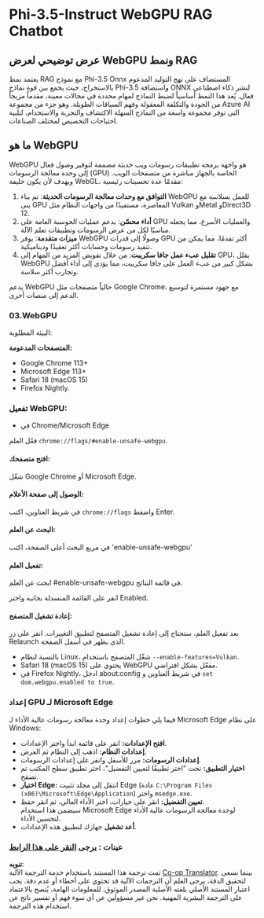 <!--
CO_OP_TRANSLATOR_METADATA:
{
  "original_hash": "b62864faf628eb07f5231d4885555198",
  "translation_date": "2025-05-07T11:00:01+00:00",
  "source_file": "md/02.Application/01.TextAndChat/Phi3/WebGPUWithPhi35Readme.md",
  "language_code": "ar"
}
-->
# Phi-3.5-Instruct WebGPU RAG Chatbot

## عرض توضيحي لعرض WebGPU ونمط RAG

يعتمد نمط RAG مع نموذج Phi-3.5 Onnx المستضاف على نهج التوليد المدعوم بالاستخراج، حيث يجمع بين قوة نماذج Phi-3.5 واستضافة ONNX لنشر ذكاء اصطناعي فعال. يُعد هذا النمط أساسياً لضبط النماذج لمهام محددة في مجالات معينة، مقدماً مزيجاً من الجودة والتكلفة المعقولة وفهم السياقات الطويلة. وهو جزء من مجموعة Azure AI التي توفر مجموعة واسعة من النماذج السهلة الاكتشاف والتجربة والاستخدام، لتلبية احتياجات التخصيص لمختلف الصناعات.

## ما هو WebGPU  
WebGPU هو واجهة برمجة تطبيقات رسومات ويب حديثة مصممة لتوفير وصول فعال إلى وحدة معالجة الرسومات (GPU) الخاصة بالجهاز مباشرة من متصفحات الويب. ويهدف لأن يكون خليفة WebGL، مقدمًا عدة تحسينات رئيسية:

1. **التوافق مع وحدات معالجة الرسومات الحديثة**: تم بناء WebGPU للعمل بسلاسة مع بنى GPU المعاصرة، مستفيدًا من واجهات النظام مثل Vulkan وMetal وDirect3D 12.  
2. **أداء محسّن**: يدعم عمليات الحوسبة العامة على GPU والعمليات الأسرع، مما يجعله مناسبًا لكل من عرض الرسومات وتطبيقات تعلم الآلة.  
3. **ميزات متقدمة**: يوفر WebGPU وصولًا إلى قدرات GPU أكثر تقدمًا، مما يمكن من تنفيذ رسومات وحسابات أكثر تعقيدًا وديناميكية.  
4. **تقليل عبء عمل جافا سكريبت**: من خلال تفويض المزيد من المهام إلى GPU، يقلل WebGPU بشكل كبير من عبء العمل على جافا سكريبت، مما يؤدي إلى أداء أفضل وتجارب أكثر سلاسة.

يدعم WebGPU حالياً متصفحات مثل Google Chrome، مع جهود مستمرة لتوسيع الدعم إلى منصات أخرى.

### 03.WebGPU  
البيئة المطلوبة:

**المتصفحات المدعومة:**  
- Google Chrome 113+  
- Microsoft Edge 113+  
- Safari 18 (macOS 15)  
- Firefox Nightly.

### تفعيل WebGPU:

- في Chrome/Microsoft Edge  

فعّل العلم `chrome://flags/#enable-unsafe-webgpu`.

#### افتح متصفحك:  
شغّل Google Chrome أو Microsoft Edge.

#### الوصول إلى صفحة الأعلام:  
في شريط العناوين، اكتب `chrome://flags` واضغط Enter.

#### البحث عن العلم:  
في مربع البحث أعلى الصفحة، اكتب 'enable-unsafe-webgpu'

#### تفعيل العلم:  
ابحث عن العلم #enable-unsafe-webgpu في قائمة النتائج.

انقر على القائمة المنسدلة بجانبه واختر Enabled.

#### إعادة تشغيل المتصفح:  

بعد تفعيل العلم، ستحتاج إلى إعادة تشغيل المتصفح لتطبيق التغييرات. انقر على زر Relaunch الذي يظهر في أسفل الصفحة.

- بالنسبة لنظام Linux، شغّل المتصفح باستخدام `--enable-features=Vulkan`.  
- Safari 18 (macOS 15) يحتوي على WebGPU مفعّل بشكل افتراضي.  
- في Firefox Nightly، ادخل about:config في شريط العناوين و `set dom.webgpu.enabled to true`.

### إعداد GPU لـ Microsoft Edge  

فيما يلي خطوات إعداد وحدة معالجة رسومات عالية الأداء لـ Microsoft Edge على نظام Windows:

- **افتح الإعدادات:** انقر على قائمة ابدأ واختر الإعدادات.  
- **إعدادات النظام:** اذهب إلى النظام ثم العرض.  
- **إعدادات الرسومات:** مرر للأسفل وانقر على إعدادات الرسومات.  
- **اختيار التطبيق:** تحت "اختر تطبيقًا لتعيين التفضيل"، اختر تطبيق سطح المكتب ثم تصفح.  
- **اختيار Edge:** انتقل إلى مجلد تثبيت Edge (عادة `C:\Program Files (x86)\Microsoft\Edge\Application`) واختر `msedge.exe`.  
- **تعيين التفضيل:** انقر على خيارات، اختر الأداء العالي، ثم انقر حفظ.  
سيضمن هذا استخدام Microsoft Edge لوحدة معالجة الرسومات عالية الأداء لتحسين الأداء.  
- **أعد تشغيل** جهازك لتطبيق هذه الإعدادات.

### عينات : يرجى [النقر على هذا الرابط](https://github.com/microsoft/aitour-exploring-cutting-edge-models/tree/main/src/02.ONNXRuntime/01.WebGPUChatRAG)

**تنويه**:  
تمت ترجمة هذا المستند باستخدام خدمة الترجمة الآلية [Co-op Translator](https://github.com/Azure/co-op-translator). بينما نسعى لتحقيق الدقة، يرجى العلم أن الترجمات الآلية قد تحتوي على أخطاء أو عدم دقة. يجب اعتبار المستند الأصلي بلغته الأصلية المصدر الموثوق. للمعلومات الهامة، يُنصح بالاعتماد على الترجمة البشرية المهنية. نحن غير مسؤولين عن أي سوء فهم أو تفسير ناتج عن استخدام هذه الترجمة.